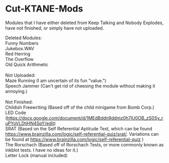 # Cut-KTANE-Mods
Modules that I have either deleted from Keep Talking and Nobody Explodes, have not finished, or simply have not uploaded.

Deleted Modules:\
Funny Numbers\
Jukebox.WAV\
Red Herring\
The Overflow\
Old Quick Arithmetic\
\
Not Uploaded:\
Maze Running (I am uncertain of its fun "value.")\
Speech Jammer (Can't get rid of cheesing the module without making it annoying.)\
\
Not Finished:\
Childish Freewriting (Based off of the child minigame from Bomb Corp.)\
LED Code (https://docs.google.com/document/d/1MEdBddn9ddmz0h7lU0OB_zS0Sy_ruPYoVLDtjHN4SpY/edit) \
SRAT (Based on the Self Referential Aptitude Test, which can be found https://www.brainzilla.com/logic/self-referential-quiz/srat/. Variations can be found at https://www.brainzilla.com/logic/self-referential-quiz )\
The Rorschach (Based off of Rorschach Tests, or more commonly known as inkblot tests. I have no ideas for it.)\
Letter Lock (manual included)
